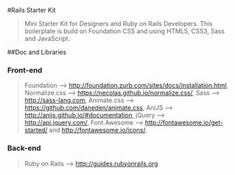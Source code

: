 #Rails Starter Kit

> Mini Starter Kit for Designers and Ruby on Rails Developers.
> This boilerplate is build on Foundation CSS and using HTML5, CSS3, Sass and JavaScript.

##Doc and Libraries

### Front-end

> Foundation --> http://foundation.zurb.com/sites/docs/installation.html,
> Normalize.css --> https://necolas.github.io/normalize.css/,
> Sass --> http://sass-lang.com, 
> Animate.css --> https://github.com/daneden/animate.css,
> AniJS --> http://anijs.github.io/#documentation,
> jQuery --> http://api.jquery.com/, 
> Font Awesome --> http://fontawesome.io/get-started/ and http://fontawesome.io/icons/.

### Back-end

> Ruby on Rails --> http://guides.rubyonrails.org